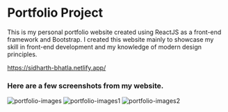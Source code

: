 # Portfolio Project

This is my personal portfolio website created using ReactJS as a front-end framework and Bootstrap. I created this website mainly to showcase my skill in front-end development and my knowledge of modern design principles.

https://sidharth-bhatla.netlify.app/

### Here are a few screenshots from my website.

![portfolio-images](https://user-images.githubusercontent.com/67830226/148940820-8964f372-586e-4811-8463-8a50b2f73b53.jpg)
![portfolio-images1](https://user-images.githubusercontent.com/67830226/148940830-81507c0e-3410-454b-a853-ed0487929c56.jpg)
![portfolio-images2](https://user-images.githubusercontent.com/67830226/148940835-28085f44-ba61-480a-bd36-39aa24ff3e19.jpg)

